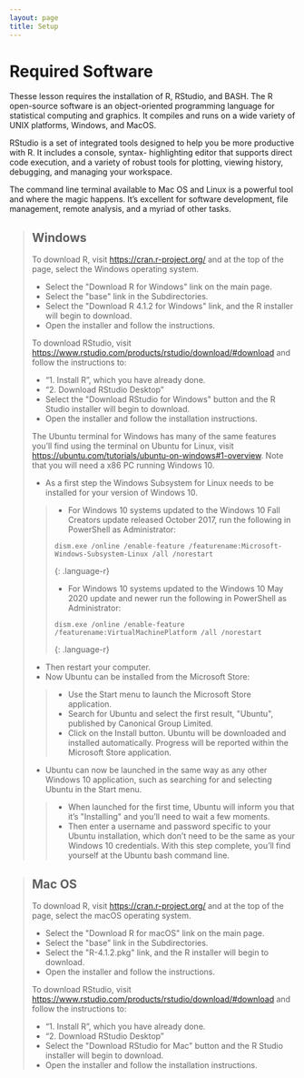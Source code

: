 ```yaml
---
layout: page
title: Setup
---
```


# Required Software

Thesse lesson requires the installation of R, RStudio, and BASH. The R open-source software is an object-oriented programming language for statistical computing and graphics. It compiles and runs on a wide variety of UNIX platforms, Windows, 
and MacOS. 

RStudio is a set of integrated tools designed to help you be more productive with R. It includes a console, syntax-
highlighting editor that supports direct code execution, and a variety of robust tools for plotting, viewing history, debugging, and managing your workspace.

The command line terminal available to Mac OS and Linux is a powerful tool and where the magic happens. It’s excellent for software development, file management, remote analysis, and a myriad of other tasks.

> ## Windows
> To download R, visit https://cran.r-project.org/ and at the top of the page, select the Windows operating system.
> - Select the "Download R for Windows" link on the main page.
> - Select the "base" link in the Subdirectories.
> - Select the "Download R 4.1.2 for Windows" link, and the R installer will begin to download. 
> - Open the installer and follow the instructions.
>
> To download RStudio, visit https://www.rstudio.com/products/rstudio/download/#download and follow the instructions to:
> - “1. Install R”, which you have already done.
> - “2. Download RStudio Desktop”
> - Select the "Download RStudio for Windows" button and the R Studio installer will begin to download.
> - Open the installer and follow the installation instructions.
>
> The Ubuntu terminal for Windows has many of the same features you’ll find using the terminal on Ubuntu for Linux, visit https://ubuntu.com/tutorials/ubuntu-on-windows#1-overview. Note that you will need a x86 PC running Windows 10.
> - As a first step the Windows Subsystem for Linux needs to be installed for your version of Windows 10.
>> - For Windows 10 systems updated to the Windows 10 Fall Creators update released October 2017, run the following in PowerShell as Administrator: 
>> ~~~
>> dism.exe /online /enable-feature /featurename:Microsoft-Windows-Subsystem-Linux /all /norestart
>> ~~~
>> {: .language-r}
>> - For Windows 10 systems updated to the Windows 10 May 2020 update and newer run the following in PowerShell as Administrator: 
>> ~~~
>> dism.exe /online /enable-feature /featurename:VirtualMachinePlatform /all /norestart
>> ~~~
>> {: .language-r}
> - Then restart your computer.
> - Now Ubuntu can be installed from the Microsoft Store:
>> - Use the Start menu to launch the Microsoft Store application.
>> - Search for Ubuntu and select the first result, "Ubuntu", published by Canonical Group Limited.
>> - Click on the Install button. Ubuntu will be downloaded and installed automatically. Progress will be reported within the Microsoft Store application.
> - Ubuntu can now be launched in the same way as any other Windows 10 application, such as searching for and selecting Ubuntu in the Start menu.
>> - When launched for the first time, Ubuntu will inform you that it’s "Installing" and you’ll need to wait a few moments. 
>> - Then enter a username and password specific to your Ubuntu installation, which don’t need to be the same as your Windows 10 credentials. With this step complete, you’ll find yourself at the Ubuntu bash command line.


> ## Mac OS
> To download R, visit https://cran.r-project.org/ and at the top of the page, select the macOS operating system.
> - Select the "Download R for macOS" link on the main page.
> - Select the "base" link in the Subdirectories.
> - Select the "R-4.1.2.pkg" link, and the R installer will begin to download. 
> - Open the installer and follow the instructions.
>
> To download RStudio, visit https://www.rstudio.com/products/rstudio/download/#download and follow the instructions to:
> - “1. Install R”, which you have already done.
> - “2. Download RStudio Desktop”
> - Select the "Download RStudio for Mac" button and the R Studio installer will begin to download.
> - Open the installer and follow the installation instructions.